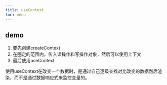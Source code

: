 ```yaml
---
title: useContext
toc: menu
---
```


## demo

1. 要先创建createContext
2. 在圈定的范围内，传入读操作和写操作对象，然后可以使用上下文
3. 最后使用useContext

使用useContext在改变一个数据时，是通过自己逐级查找对比改变的数据然后渲染，而不是通过数据响应式来监控变量的。

<code src="./demo/useContext/useContext.tsx" />